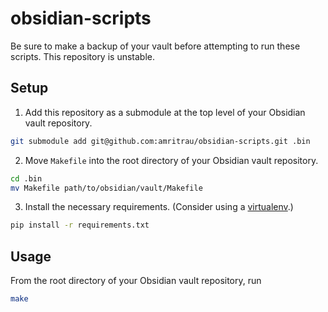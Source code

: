 # obsidian-scripts
Be sure to make a backup of your vault before attempting to run these scripts. This repository is unstable.

## Setup
1. Add this repository as a submodule at the top level of your Obsidian vault repository.
```bash
git submodule add git@github.com:amritrau/obsidian-scripts.git .bin
```

2. Move `Makefile` into the root directory of your Obsidian vault repository.
```bash
cd .bin
mv Makefile path/to/obsidian/vault/Makefile
```

3. Install the necessary requirements. (Consider using a [virtualenv](https://docs.python.org/3/tutorial/venv.html).)
```bash
pip install -r requirements.txt
```

## Usage
From the root directory of your Obsidian vault repository, run
```bash
make
```
